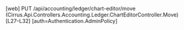 [web] PUT /api/accounting/ledger/chart-editor/move  (Cirrus.Api.Controllers.Accounting.Ledger.ChartEditorController.Move)  [L27–L32] [auth=Authentication.AdminPolicy]

